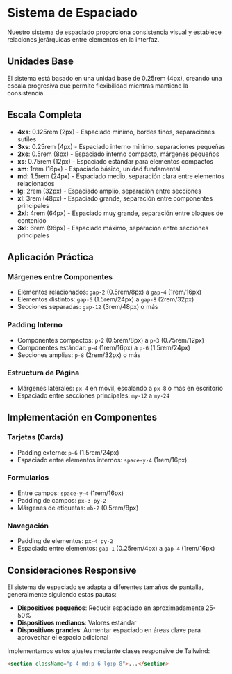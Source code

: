 
# Sistema de Espaciado

Nuestro sistema de espaciado proporciona consistencia visual y establece relaciones jerárquicas entre elementos en la interfaz.

## Unidades Base

El sistema está basado en una unidad base de 0.25rem (4px), creando una escala progresiva que permite flexibilidad mientras mantiene la consistencia.

## Escala Completa

- **4xs**: 0.125rem (2px) - Espaciado mínimo, bordes finos, separaciones sutiles
- **3xs**: 0.25rem (4px) - Espaciado interno mínimo, separaciones pequeñas
- **2xs**: 0.5rem (8px) - Espaciado interno compacto, márgenes pequeños
- **xs**: 0.75rem (12px) - Espaciado estándar para elementos compactos
- **sm**: 1rem (16px) - Espaciado básico, unidad fundamental
- **md**: 1.5rem (24px) - Espaciado medio, separación clara entre elementos relacionados
- **lg**: 2rem (32px) - Espaciado amplio, separación entre secciones
- **xl**: 3rem (48px) - Espaciado grande, separación entre componentes principales
- **2xl**: 4rem (64px) - Espaciado muy grande, separación entre bloques de contenido
- **3xl**: 6rem (96px) - Espaciado máximo, separación entre secciones principales

## Aplicación Práctica

### Márgenes entre Componentes
- Elementos relacionados: `gap-2` (0.5rem/8px) a `gap-4` (1rem/16px)
- Elementos distintos: `gap-6` (1.5rem/24px) a `gap-8` (2rem/32px)
- Secciones separadas: `gap-12` (3rem/48px) o más

### Padding Interno
- Componentes compactos: `p-2` (0.5rem/8px) a `p-3` (0.75rem/12px)
- Componentes estándar: `p-4` (1rem/16px) a `p-6` (1.5rem/24px)
- Secciones amplias: `p-8` (2rem/32px) o más

### Estructura de Página
- Márgenes laterales: `px-4` en móvil, escalando a `px-8` o más en escritorio
- Espaciado entre secciones principales: `my-12` a `my-24`

## Implementación en Componentes

### Tarjetas (Cards)
- Padding externo: `p-6` (1.5rem/24px)
- Espaciado entre elementos internos: `space-y-4` (1rem/16px)

### Formularios
- Entre campos: `space-y-4` (1rem/16px)
- Padding de campos: `px-3 py-2`
- Márgenes de etiquetas: `mb-2` (0.5rem/8px)

### Navegación
- Padding de elementos: `px-4 py-2`
- Espaciado entre elementos: `gap-1` (0.25rem/4px) a `gap-4` (1rem/16px)

## Consideraciones Responsive

El sistema de espaciado se adapta a diferentes tamaños de pantalla, generalmente siguiendo estas pautas:

- **Dispositivos pequeños**: Reducir espaciado en aproximadamente 25-50%
- **Dispositivos medianos**: Valores estándar
- **Dispositivos grandes**: Aumentar espaciado en áreas clave para aprovechar el espacio adicional

Implementamos estos ajustes mediante clases responsive de Tailwind:
```html
<section className="p-4 md:p-6 lg:p-8">...</section>
```
